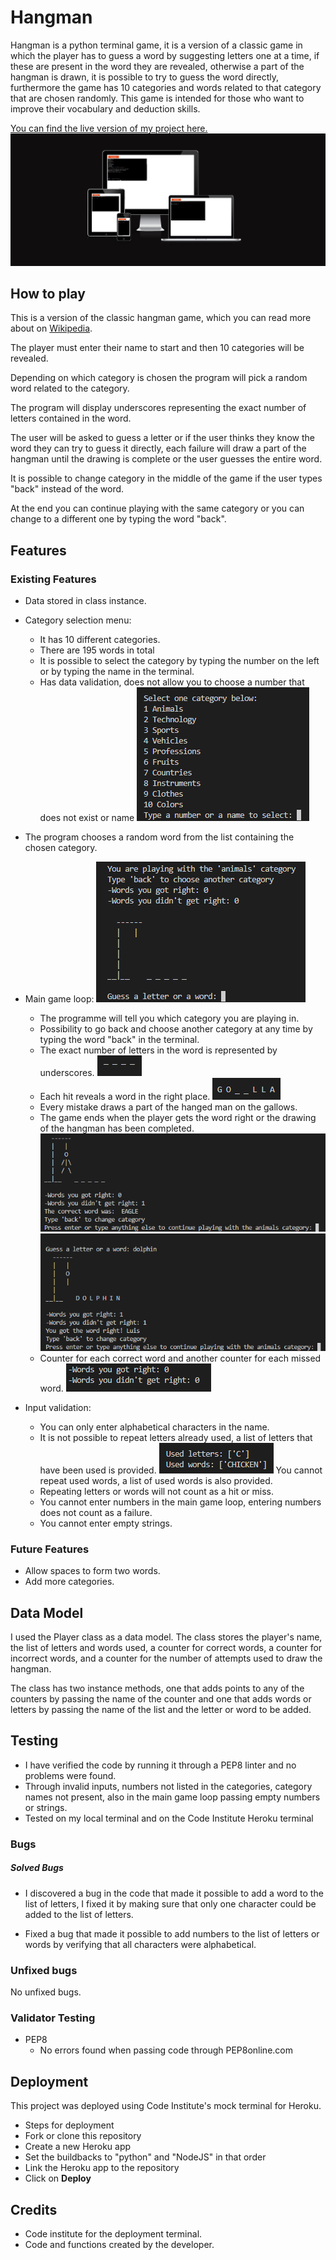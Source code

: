 # Hangman

Hangman is a python terminal game, it is a version of a classic game in which the player has to guess a word by suggesting letters one at a time, if these are present in the word they are revealed, otherwise a part of the hangman is drawn, it is possible to try to guess the word directly, furthermore the game has 10 categories and words related to that category that are chosen randomly. This game is intended for those who want to improve their vocabulary and deduction skills.

[You can find the live version of my project here.](https://hangman2-0ebfc7274112.herokuapp.com/)
![Hangman different screens](assets/images/different_screens.png)

## How to play

This is a version of the classic hangman game, which you can read more about on [Wikipedia](https://www.bing.com/ck/a?!&&p=a76a61690e4a1eaeJmltdHM9MTcwNzk1NTIwMCZpZ3VpZD0yY2NiMTIyNC04OThhLTZhOTQtMWFiZC0wMTAxODhmNTZiMzcmaW5zaWQ9NTIxNA&ptn=3&ver=2&hsh=3&fclid=2ccb1224-898a-6a94-1abd-010188f56b37&psq=hangman+wikipedia&u=a1aHR0cHM6Ly9lbi53aWtpcGVkaWEub3JnL3dpa2kvSGFuZ21hbl8oZ2FtZSk&ntb=1).

The player must enter their name to start and then 10 categories will be revealed.

Depending on which category is chosen the program will pick a random word related to the category.

The program will display underscores representing the exact number of letters contained in the word.

The user will be asked to guess a letter or if the user thinks they know the word they can try to guess it directly, each failure will draw a part of the hangman until the drawing is complete or the user guesses the entire word.

It is possible to change category in the middle of the game if the user types "back" instead of the word.

At the end you can continue playing with the same category or you can change to a different one by typing the word "back".


## Features
### Existing Features
- Data stored in class instance.
- Category selection menu:
    - It has 10 different categories.
    - There are 195 words in total
    - It is possible to select the category by typing the number on the left or by typing the name in the terminal.
    - Has data validation, does not allow you to choose a number that does not exist or name
    ![Category selection menu](assets/images/Categories.png)
- The program chooses a random word from the list containing the chosen category.
- Main game loop:
    ![Main game loop](assets/images/Main_game_loop.png)
    - The programme will tell you which category you are playing in.
    - Possibility to go back and choose another category at any time by typing the word "back" in the terminal.
    - The exact number of letters in the word is represented by underscores.
    ![Underscores](assets/images/Underscores.png)
    - Each hit reveals a word in the right place.
    ![Reveal](assets/images/Reveal.png)
    - Every mistake draws a part of the hanged man on the gallows.
    - The game ends when the player gets the word right or the drawing of the hangman has been completed.
    ![Fail](assets/images/Fail.png)
    ![Success](assets/images/Success.png)
    - Counter for each correct word and another counter for each missed word.
    ![Counters](assets/images/Counters%20.png)

- Input validation:
    - You can only enter alphabetical characters in the name.
    - It is not possible to repeat letters already used, a list of letters that have been used is provided.
    ![Lits](assets/images/Lists.png)
    You cannot repeat used words, a list of used words is also provided.
    - Repeating letters or words will not count as a hit or miss. 
    - You cannot enter numbers in the main game loop, entering numbers does not count as a failure.
    - You cannot enter empty strings.

### Future Features
- Allow spaces to form two words.
- Add more categories.

## Data Model

I used the Player class as a data model. The class stores the player's name, the list of letters and words used, a counter for correct words, a counter for incorrect words, and a counter for the number of attempts used to draw the hangman.

The class has two instance methods, one that adds points to any of the counters by passing the name of the counter and one that adds words or letters by passing the name of the list and the letter or word to be added.

##  Testing
- I have verified the code by running it through a PEP8 linter and no problems were found.
- Through invalid inputs, numbers not listed in the categories, category names not present, also in the main game loop passing empty numbers or strings.
- Tested on my local terminal and on the Code Institute Heroku terminal 

### Bugs
##### Solved Bugs
- I discovered a bug in the code that made it possible to add a word to the list of letters, I fixed it by making sure that only one character could be added to the list of letters.

- Fixed a bug that made it possible to add numbers to the list of letters or words by verifying that all characters were alphabetical.

### Unfixed bugs
No unfixed bugs.

### Validator Testing
- PEP8
    - No errors found when passing code through PEP8online.com

## Deployment

This project was deployed using Code Institute's mock terminal for Heroku.

- Steps for deployment
 - Fork or clone this repository
 - Create a new Heroku app
 - Set the buildbacks to "python" and "NodeJS" in that order
 - Link the Heroku app to the repository
 - Click on **Deploy**

## Credits
- Code institute for the deployment terminal.
- Code and functions created by the developer.